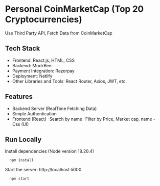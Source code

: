 # Personal CoinMarketCap (Top 20 Cryptocurrencies)

Use Third Party API, Fetch Data from CoinMarketCap

## Tech Stack

- Frontend: React.js, HTML, CSS
- Backend: MockBee
- Payment Integration: Razorpay
- Deployment: Netlify
- Other Libraries and Tools: React Router, Axios, JWT, etc.

## Features

- Backend Server (RealTime Fetching Data)
- Simple Authentication
- Frontend (React) 
   -Search by name
   -Filter by Price, Market cap, name
   -Css (UI)

## Run Locally

Install dependencies
(Node version 18.20.4)
```bash
  npm install
```

Start the server:
http://localhost:5000

```bash
  npm start
```

